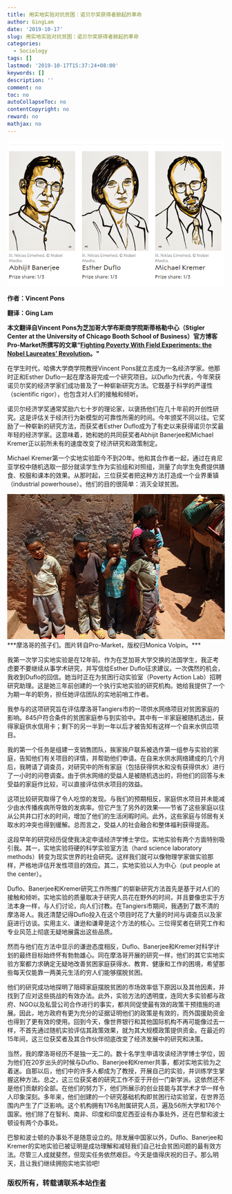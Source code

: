```yaml
---
title: 用实地实验对抗贫困：诺贝尔奖获得者掀起的革命
author: GingLam
date: '2019-10-17'
slug: 用实地实验对抗贫困：诺贝尔奖获得者掀起的革命
categories:
  - Sociology
tags: []
lastmod: '2019-10-17T15:37:24+08:00'
keywords: []
description: ''
comment: no
toc: no
autoCollapseToc: no
contentCopyright: no
reward: no
mathjax: no
---
```

<div align=center><img src="https://raw.githubusercontent.com/GingLam/Storage/master/Nobel-prize-winners.png"></div>
<div align=center>
</div>

**作者：Vincent Pons**

**翻译：Ging Lam**

**本文翻译自Vincent Pons为芝加哥大学布斯商学院斯蒂格勒中心（Stigler Center at the University of Chicago Booth School of Business）官方博客Pro-Market所撰写的文章“[Fighting Poverty With Field Experiments: the Nobel Laureates’ Revolution](https://promarket.org/fighting-poverty-with-field-experiments-the-nobel-laureates-revolution/?utm_campaign=shareaholic&utm_medium=facebook&utm_source=socialnetwork&fbclid=IwAR0GzCAZJW8DQ_ldVRoj9JeNjh9hEZjCrGpBvLO5voPZ_LV1b4m_ei9SJEU)。"**

在学生时代，哈佛大学商学院教授Vincent Pons就立志成为一名经济学家。他那时正和Esther Duflo一起在摩洛哥完成一个研究项目。以Duflo为代表，今年荣获诺贝尔奖的经济学家们成功普及了一种崭新研究方法。它既基于科学的严谨性（scientific rigor），也包含对人们的接触和倾听。

<!--more-->

诺贝尔经济学奖通常奖励六七十岁的理论家，以褒扬他们在几十年前的开创性研究。这是评估关于经济行为新模型的可靠性所需的时间。今年颁奖不同以往。它奖励了一种崭新的研究方法，而获奖者Esther Duflo成为了有史以来获得诺贝尔奖最年轻的经济学家。这意味着，她和她的共同获奖者Abhijit Banerjee和Michael Kremer正以前所未有的速度改变了经济研究和政策制定。

Michael Kremer第一个实地实验距今不到20年。他和其合作者一起，通过在肯尼亚学校中随机选取一部分就读学生作为实验组和对照组，测量了向学生免费提供膳食、校服和课本的效果。从那时起，三位获奖者把这种方法打造成一个业界重镇（industrial powerhouse）。他们的目的很简单：消灭全球贫困。

<div align=center><img src="https://raw.githubusercontent.com/GingLam/Storage/master/morocco-999391_960_720.jpg"></div>
<div align=center>
</div>
***摩洛哥的孩子们。图片转自Pro-Market，版权归Monica Volpin。***

我第一次学习实地实验是在12年前。作为在芝加哥大学交换的法国学生，我正考虑要不要继续从事学术研究，并写信给Esther Duflo征求建议。一次偶然的机会，我收到Duflo的回信。她当时正在为贫困行动实验室（Poverty Action Lab）招聘研究助理。这是她三年前创建的一个执行实地实验的研究机构。她给我提供了一个为期一年的职务，担任她评估团队的实地前哨工作者。

我参与的这项研究旨在评估摩洛哥Tangiers市的一项供水网络项目对贫困家庭的影响。845户符合条件的贫困家庭参与到实验中。其中有一半家庭被随机选出，获得家庭供水信用卡；剩下的另一半到一年以后才被告知有这样一个自来水供应项目。

我的第一个任务是组建一支销售团队，挨家挨户联系被选作第一组参与实验的家庭，告知他们有关项目的详情，并帮助他们申请。在自来水供水网络建成的几个月后，我聘请了调查员，对研究中的所有家庭（包括获得供水和没有获得供水）进行了一小时的问卷调查。由于供水网络的受益人是被随机选出的，将他们的回答与未受益的家庭作比较，可以直接评估供水项目的效益。

这项比较研究取得了令人吃惊的发现。与我们的预期相反，家庭供水项目并未能减少由水传播疾病所导致的发病率。但它产生了另外的效果——节省了这些家庭以往从公共井口打水的时间，增加了他们的生活闲暇时间。此外，这些家庭与邻居有关取水的冲突也得到缓解。总而言之，受益人的社会融合和整体福利获得提高。

这段早年的研究经历促使我决定申请经济学博士学位。实地实验有两个方面特别吸引我。其一，实地实验将硬的科学实验室方法（hard science laboratory methods）转变为现实世界的社会研究。这样我们就可以像物理学家做实验那样，严格地评估开发性项目的效应。其二，实地实验以人为中心（put people at the center）。

Duflo、Banerjee和Kremer研究工作所推广的崭新研究方法首先是基于对人们的接触和倾听。实地实验的质量取决于研究人员花在野外的时间，并且要像忠实于方法本身一样，与人们讨论，向人们讨教。在Tangiers市期间，我遇到了数不清的摩洛哥人。我还清楚记得Duflo投入在这个项目时花了大量的时间与调查员以及家庭进行访谈。实用主义、谦逊和谦卑是这个方法的核心。三位得奖者在研究工作和专业风范上彻底无疑地展露出这些品质。

然而与他们在方法中显示的谦逊态度相反，Duflo、Banerjee和Kremer对科学计划的最终目标始终怀有勃勃雄心。同在摩洛哥开展的研究一样，他们的其它实地实验方案都力求确定无疑地改善贫困家庭获得水、教育、健康和工作的困境，希望那些每天仅能靠一两美元生活的穷人们能够摆脱贫困。

他们的研究成功地探明了阻碍家庭摆脱贫困的市场效率低下原因以及其他因素，并找到了应对这些挑战的有效办法。此外，实验方法的透明度，连同大多实验都与政府、NGO以及私营公司合作进行的事实，都共同促使最有效的政策干预措施的进展。因此，地方政府有更为充分的证据证明他们的政策是有效的，而外国援助资金也得到了更有效的使用。回到今天，像世界银行和其他国际机构不再可能像过去一样，不首先通过随机实验评估其政策效果，就为其大规模政策提供资金。在最近的15年间，这三位获奖者及其合作伙伴彻底改变了经济发展中的研究和决策。

当然，我的摩洛哥经历不是独一无二的。数十名学生申请攻读经济学博士学位，因为他们在20岁出头的时候与Duflo、Banerjee和Kremer共事，都对实地实验为之着迷。自那以后，他们中的许多人都成为了教授，开展自己的实验，并训练学生掌握这种方法。总之，这三位获奖者的研究工作不亚于开创一门新学派。这依然还不是他们贡献的全部。在他们的努力下，他们所展示的创业技能与其学术才华一样令人印象深刻。多年来，他们创建的一个研究基础机构即贫困行动实验室，在世界范围内产生了广泛影响。这个机构拥有176名附属研究人员，遍及56所大学和176个国家。他们除了在智利、南非、印度和印度尼西亚设有办事处外，还在巴黎和波士顿设有两个办事处。

巴黎和波士顿的办事处不是随意设立的。除发展中国家以外，Duflo、Banerjee和Kremer的实地实验已被证明是成功理解和减轻我们自己社会贫困问题的最有效方法。尽管三人成就斐然，但现实任务依然艰巨。今天是值得庆祝的日子。那么明天，且让我们继续拥抱实地实验吧!

### 版权所有，转载请联系本站[作者](mailto:linj83@mail2.sysu.edu.cn)
